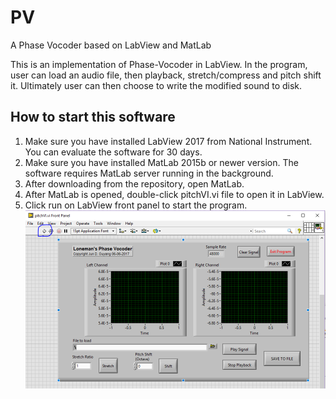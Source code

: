 # PV
A Phase Vocoder based on LabView and MatLab

This is an implementation of Phase-Vocoder in LabView. In the program, user can load an audio file, then playback, stretch/compress and pitch shift it. Ultimately user can then choose to write the modified sound to disk.


## How to start this software
1. Make sure you have installed LabView 2017 from National Instrument. You can evaluate the software for 30 days.
2. Make sure you have installed MatLab 2015b or newer version. The software requires MatLab server running in the background.
3. After downloading from the repository, open MatLab.
4. After MatLab is opened, double-click pitchVI.vi file to open it in LabView.
5. Click run on LabView front panel to start the program.
![Running VI](/images/RunLabView.png)

